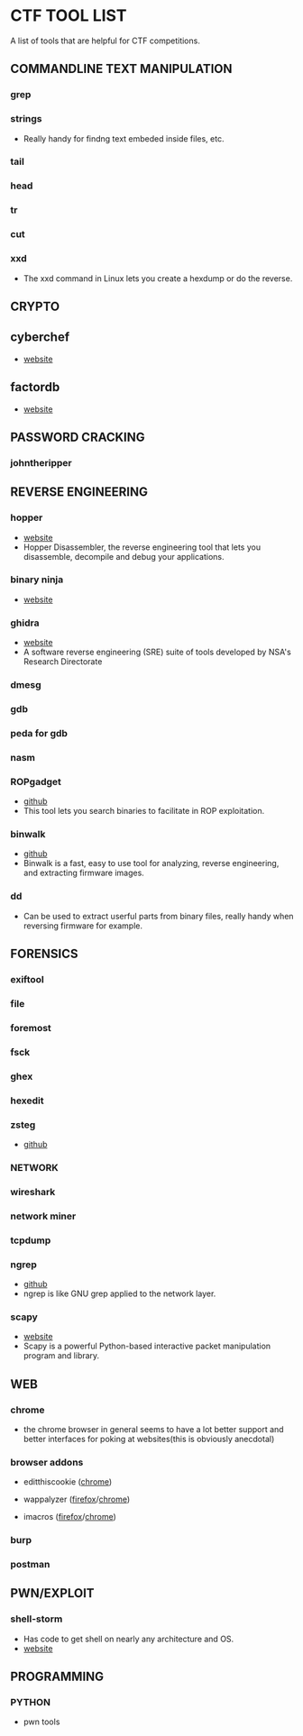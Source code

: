 # CTF TOOL LIST
A list of tools that are helpful for CTF competitions.




## COMMANDLINE TEXT MANIPULATION
### grep
### strings
- Really handy for findng text embeded inside files, etc.
### tail
### head
### tr
### cut
### xxd
- The xxd command in Linux lets you create a hexdump or do the reverse. 

## CRYPTO
## cyberchef
- [website](https://gchq.github.io/CyberChef/)
## factordb
- [website](http://factordb.com)

## PASSWORD CRACKING
### johntheripper


## REVERSE ENGINEERING
### hopper
- [website](https://www.hopperapp.com/)
-  Hopper Disassembler, the reverse engineering tool that lets you disassemble, decompile and debug your applications. 
### binary ninja 
- [website](https://binary.ninja/)
### ghidra
- [website](https://ghidra-sre.org/)
- A software reverse engineering (SRE) suite of tools developed by NSA's Research Directorate
### dmesg
### gdb
### peda for gdb
### nasm
### ROPgadget
- [github](https://github.com/JonathanSalwan/ROPgadget)
- This tool lets you search binaries to facilitate in ROP exploitation. 
### binwalk
- [github](https://github.com/ReFirmLabs/binwalk)
- Binwalk is a fast, easy to use tool for analyzing, reverse engineering, and extracting firmware images.
### dd
- Can be used to extract userful parts from binary files, really handy when reversing firmware for example.

## FORENSICS
### exiftool
### file
### foremost
### fsck
### ghex
### hexedit
### zsteg 
  - [github](https://github.com/zed-0xff/zsteg)

### NETWORK
### wireshark
### network miner
### tcpdump
### ngrep
  - [github](https://github.com/jpr5/ngrep)
- ngrep is like GNU grep applied to the network layer. 
### scapy
- [website](https://scapy.net/)
- Scapy is a powerful Python-based interactive packet manipulation program and library.

## WEB 

### chrome
- the chrome browser in general seems to have a lot better support and better interfaces for poking at websites(this is obviously anecdotal)

### browser addons
- editthiscookie ([chrome](https://chrome.google.com/webstore/detail/editthiscookie/fngmhnnpilhplaeedifhccceomclgfbg?hl=en))

- wappalyzer ([firefox](https://addons.mozilla.org/en-US/firefox/addon/wappalyzer/)/[chrome](https://chrome.google.com/webstore/detail/wappalyzer/gppongmhjkpfnbhagpmjfkannfbllamg))
- imacros ([firefox](https://addons.mozilla.org/en-US/firefox/addon/imacros-for-firefox/)/[chrome](https://chrome.google.com/webstore/detail/imacros-for-chrome/cplklnmnlbnpmjogncfgfijoopmnlemp?hl=en))

### burp
### postman

## PWN/EXPLOIT

### shell-storm
- Has code to get shell on nearly any architecture and OS.
- [website](http://shell-storm.org/)


## PROGRAMMING

### PYTHON
- pwn tools
